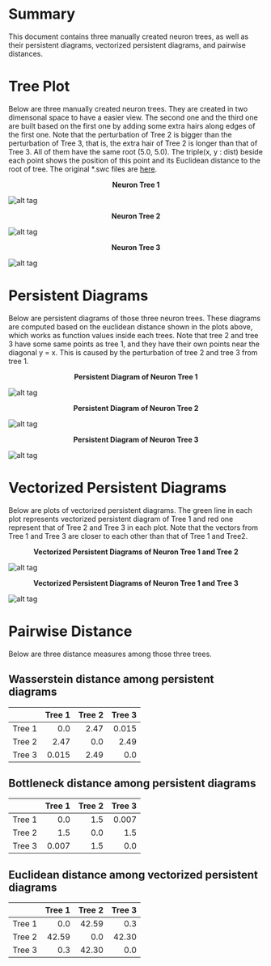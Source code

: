 # Summary
This document contains three manually created neuron trees, as well as their persistent diagrams, vectorized persistent diagrams, and pairwise distances.

# Tree Plot
Below are three manually created neuron trees. They are created in two dimensonal space to have a easier view. The second one and the third one are built based on the first one by adding some extra hairs along edges of the first one. Note that the perturbation of Tree 2 is bigger than the perturbation of Tree 3, that is, the extra hair of Tree 2 is longer than that of Tree 3. All of them have the same root (5.0, 5.0). The triple(x, y : dist) beside each point shows the position of this point and its Euclidean distance to the root of tree. The original *.swc files are [here](https://github.com/Nevermore520/NeuronTools/tree/master/Example/neuron%20files).
<p align="center">
  <b>Neuron Tree 1</b><br>
</p>

![alt tag](https://github.com/Nevermore520/NeuronTools/blob/master/Example/tree%20plots/swc_with_func_val_T1.png)
<p align="center">
  <b>Neuron Tree 2</b><br>
</p>

![alt tag](https://github.com/Nevermore520/NeuronTools/blob/master/Example/tree%20plots/swc_with_func_val_T2.png)
<p align="center">
  <b>Neuron Tree 3</b><br>
</p>

![alt tag](https://github.com/Nevermore520/NeuronTools/blob/master/Example/tree%20plots/swc_with_func_val_T3.png)

# Persistent Diagrams
Below are persistent diagrams of those three neuron trees. These diagrams are computed based on the euclidean distance shown in the plots above, which works as function values inside each trees. Note that tree 2 and tree 3 have some same points as tree 1, and they have their own points near the diagonal y = x. This is caused by the perturbation of tree 2 and tree 3 from tree 1.
<p align="center">
  <b>Persistent Diagram of Neuron Tree 1</b><br>
</p>

![alt tag](https://github.com/Nevermore520/NeuronTools/blob/master/Example/persistent%20diagrams/persistent_diagram_T1.png)
<p align="center">
  <b>Persistent Diagram of Neuron Tree 2</b><br>
</p>

![alt tag](https://github.com/Nevermore520/NeuronTools/blob/master/Example/persistent%20diagrams/persistent_diagram_T2.png)
<p align="center">
  <b>Persistent Diagram of Neuron Tree 3</b><br>
</p>

![alt tag](https://github.com/Nevermore520/NeuronTools/blob/master/Example/persistent%20diagrams/persistent_diagram_T3.png)

# Vectorized Persistent Diagrams
Below are plots of vectorized persistent diagrams. The green line in each plot represents vectorized persistent diagram of Tree 1 and red one represent that of Tree 2 and Tree 3 in each plot. Note that the vectors from Tree 1 and Tree 3 are closer to each other than that of Tree 1 and Tree2. 
<p align="center">
  <b>Vectorized Persistent Diagrams of Neuron Tree 1 and Tree 2</b><br>
</p>

![alt tag](https://github.com/Nevermore520/NeuronTools/blob/master/Example/vectorized%20persistent%20diagrams/vector_T1_T2.png)
<p align="center">
  <b>Vectorized Persistent Diagrams of Neuron Tree 1 and Tree 3</b><br>
</p>

![alt tag](https://github.com/Nevermore520/NeuronTools/blob/master/Example/vectorized%20persistent%20diagrams/vector_T1_T3.png)

# Pairwise Distance
Below are three distance measures among those three trees.
## Wasserstein distance among persistent diagrams
|         | Tree 1 | Tree 2 | Tree 3   |
| ------- | ------:|-------:|---------:|
| Tree 1  | 0.0    | 2.47   | 0.015    |
| Tree 2  | 2.47   | 0.0    | 2.49     |
| Tree 3  | 0.015  | 2.49   |  0.0     |
## Bottleneck distance among persistent diagrams
|         | Tree 1 | Tree 2 | Tree 3   |
| ------- | ------:|-------:|---------:|
| Tree 1  | 0.0    | 1.5    | 0.007    |
| Tree 2  | 1.5    | 0.0    | 1.5      |
| Tree 3  | 0.007  | 1.5    |  0.0     |
## Euclidean distance among vectorized persistent diagrams
|         | Tree 1 | Tree 2 | Tree 3   |
| ------- | ------:|-------:|---------:|
| Tree 1  | 0.0    | 42.59  | 0.3      |
| Tree 2  | 42.59  | 0.0    | 42.30    |
| Tree 3  | 0.3    | 42.30  | 0.0      |
